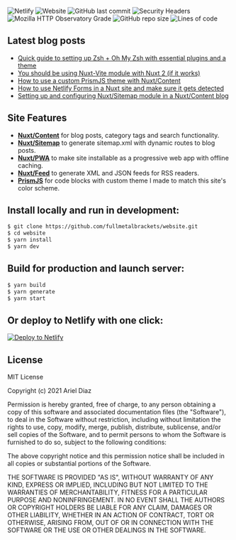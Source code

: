 ![Netlify](https://img.shields.io/netlify/4598f4f1-67bb-4ca2-bc47-d6819bf126f1) ![Website](https://img.shields.io/website?style=flat&url=https%3A%2F%2Farieldiaz.codes%2F) ![GitHub last commit](https://img.shields.io/github/last-commit/fullmetalbrackets/website) ![Security Headers](https://img.shields.io/security-headers?url=https%3A%2F%2Farieldiaz.codes) ![Mozilla HTTP Observatory Grade](https://img.shields.io/mozilla-observatory/grade-score/arieldiaz.codes?publish)
![GitHub repo size](https://img.shields.io/github/repo-size/fullmetalbrackets/website) ![Lines of code](https://img.shields.io/tokei/lines/github/fullmetalbrackets/website)

## Latest blog posts
<!-- BLOG-POST-LIST:START -->
- [Quick guide to setting up Zsh + Oh My Zsh with essential plugins and a theme](https://arieldiaz.codes/blog/quick-guide-setting-up-zsh-oh-my-zsh-plugins-and-theme)
- [You should be using Nuxt-Vite module with Nuxt 2 &lpar;if it works&rpar;](https://arieldiaz.codes/blog/you-should-be-using-nuxt-vite-module-with-nuxt-2-if-it-works)
- [How to use a custom PrismJS theme with Nuxt/Content](https://arieldiaz.codes/blog/how-to-use-a-custom-prismjs-theme-with-nuxt-content)
- [How to use Netlify Forms in a Nuxt site and make sure it gets detected](https://arieldiaz.codes/blog/how-to-use-netlify-forms-in-a-nuxt-site-and-make-sure-it-gets-detected)
- [Setting up and configuring Nuxt/Sitemap module in a Nuxt/Content blog](https://arieldiaz.codes/blog/setting-up-and-configuring-nuxt-sitemap-module-in-a-nuxt-content-blog)
<!-- BLOG-POST-LIST:END -->

## Site Features

- **[Nuxt/Content](https://github.com/nuxt/content)** for blog posts, category tags and search functionality.
- **[Nuxt/Sitemap](https://github.com/nuxt-community/sitemap-module)** to generate sitemap.xml with dynamic routes to blog posts.
- **[Nuxt/PWA](https://github.com/nuxt-community/pwa-module)** to make site installable as a progressive web app with offline caching.
- **[Nuxt/Feed](https://github.com/nuxt-community/feed-module)** to generate XML and JSON feeds for RSS readers.
- **[PrismJS](https://github.com/PrismJS/prism)** for code blocks with custom theme I made to match this site's color scheme.

## Install locally and run in development:
```bash
$ git clone https://github.com/fullmetalbrackets/website.git
$ cd website
$ yarn install
$ yarn dev
```

## Build for production and launch server:
```bash
$ yarn build
$ yarn generate
$ yarn start
```

## Or deploy to Netlify with one click:

[![Deploy to Netlify](https://www.netlify.com/img/deploy/button.svg)](https://app.netlify.com/start/deploy?repository=https://github.com/fullmetalbrackets/website)

## License

MIT License

Copyright (c) 2021 Ariel Diaz

Permission is hereby granted, free of charge, to any person obtaining a copy
of this software and associated documentation files (the "Software"), to deal
in the Software without restriction, including without limitation the rights
to use, copy, modify, merge, publish, distribute, sublicense, and/or sell
copies of the Software, and to permit persons to whom the Software is
furnished to do so, subject to the following conditions:

The above copyright notice and this permission notice shall be included in all
copies or substantial portions of the Software.

THE SOFTWARE IS PROVIDED "AS IS", WITHOUT WARRANTY OF ANY KIND, EXPRESS OR
IMPLIED, INCLUDING BUT NOT LIMITED TO THE WARRANTIES OF MERCHANTABILITY,
FITNESS FOR A PARTICULAR PURPOSE AND NONINFRINGEMENT. IN NO EVENT SHALL THE
AUTHORS OR COPYRIGHT HOLDERS BE LIABLE FOR ANY CLAIM, DAMAGES OR OTHER
LIABILITY, WHETHER IN AN ACTION OF CONTRACT, TORT OR OTHERWISE, ARISING FROM,
OUT OF OR IN CONNECTION WITH THE SOFTWARE OR THE USE OR OTHER DEALINGS IN THE
SOFTWARE.
